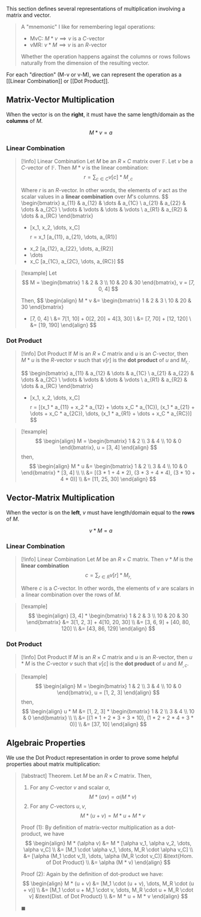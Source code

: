 This section defines several representations of multiplication involving a matrix and vector.

> A "mnemonic" I like for remembering legal operations:
>
> - MvC: $M * v \implies v \text{ is a } C$-vector
> - vMR: $v * M \implies v \text{ is an } R$-vector
>
> Whether the operation happens against the columns or rows follows naturally from the dimension of the resulting vector.

For each "direction" (M-v or v-M), we can represent the operation as a [[Linear Combination]] or [[Dot Product]].

## Matrix-Vector Multiplication

When the vector is on the **right**, it must have the same length/domain as the **columns** of $M$.

$$
M * v = a
$$

### Linear Combination

> [!info] Linear Combination
> Let $M$ be an $R \times C$ matrix over $\mathbb{F}$. Let $v$ be a $C$-vector of $\mathbb{F}$. Then $M * v$ is the linear combination:
> $$
> r = \sum_{c \in C} v[c] * M_{,c}
> $$
>
> Where $r$ is an $R$-vector. In other words, the elements of $v$ act as the scalar values in a **linear combination** over $M$'s columns.
> $$
> \begin{bmatrix}
> a_{11} & a_{12} & \dots & a_{1C} \\
> a_{21} & a_{22} & \dots & a_{2C} \\
> \vdots & \vdots & \dots & \vdots \\
> a_{R1} & a_{R2} & \dots & a_{RC}
> \end{bmatrix}
> * [x_1, x_2, \dots, x_C]
>$$
>$$
> r = x_1 [a_{11}, a_{21}, \dots, a_{R1}]
> + x_2 [a_{12}, a_{22}, \dots, a_{R2}]
> + \dots
> + x_C [a_{1C}, a_{2C}, \dots, a_{RC}]
> $$

> [!example]
> Let
> $$
> M =
> \begin{bmatrix}
> 1 & 2 & 3 \\
> 10 & 20 & 30
> \end{bmatrix},
> v = [7, 0, 4]
> $$
>
> Then,
> $$
> \begin{align}
> M * v &=
> \begin{bmatrix}
> 1 & 2 & 3 \\
> 10 & 20 & 30
> \end{bmatrix}
> * [7, 0, 4] \\
> &= 7[1, 10] + 0[2, 20] + 4[3, 30] \\
> &= [7, 70] + [12, 120] \\
> &= [19, 190]
> \end{align}
> $$

### Dot Product

> [!info] Dot Product
> If $M$ is an $R \times C$ matrix and $u$ is an $C$-vector, then $M * u$ is the $R$-vector $v$ such that $v[r]$ is the **dot product** of $u$ and $M_{r,}$.
>
> $$
> \begin{bmatrix}
> a_{11} & a_{12} & \dots & a_{1C} \\
> a_{21} & a_{22} & \dots & a_{2C} \\
> \vdots & \vdots & \dots & \vdots \\
> a_{R1} & a_{R2} & \dots & a_{RC}
> \end{bmatrix}
> * [x_1, x_2, \dots, x_C]
>$$
>$$
> r = [(x_1 * a_{11} + x_2 * a_{12} + \dots x_C * a_{1C}), (x_1 * a_{21} + \dots + x_C * a_{2C}), \dots, (x_1 * a_{R1} + \dots + x_C * a_{RC})]
> $$

> [!example]
> $$
> \begin{align}
> M =
> \begin{bmatrix}
> 1 & 2 \\
> 3 & 4 \\
> 10 & 0
> \end{bmatrix}, u = [3, 4]
> \end{align}
> $$
> then,
> $$
> \begin{align}
> M * u &=
> \begin{bmatrix}
> 1 & 2 \\
> 3 & 4 \\
> 10 & 0
> \end{bmatrix} * [3, 4] \\ \\
> &= [(3 * 1 + 4 * 2), (3 * 3 + 4 * 4), (3 * 10 + 4 * 0)] \\
> &= [11, 25, 30]
> \end{align}
> $$

## Vector-Matrix Multiplication

When the vector is on the **left**, $v$ must have length/domain equal to the **rows** of $M$.

$$
v * M = a
$$

### Linear Combination

> [!info] Linear Combination
> Let $M$ be an $R \times C$ matrix. Then $v * M$ is the **linear combination**
> $$
> c = \sum_{r \in R} v[r] * M_{r,}
> $$
>
> Where $c$ is a $C$-vector. In other words, the elements of $v$ are scalars in a linear combination over the rows of $M$.

> [!example]
> $$
> \begin{align}
> [3, 4] *
> \begin{bmatrix}
> 1 & 2 & 3 \\
> 10 & 20 & 30
> \end{bmatrix}
> &= 3[1, 2, 3] + 4[10, 20, 30] \\
> &= [3, 6, 9] + [40, 80, 120] \\
> &= [43, 86, 129]
> \end{align}
> $$

### Dot Product

> [!info] Dot Product
> If $M$ is an $R \times C$ matrix and $u$ is an $R$-vector, then $u * M$ is the $C$-vector $v$ such that $v[c]$ is the **dot product** of $u$ and $M_{,c}$.

> [!example]
> $$
> \begin{align}
> M =
> \begin{bmatrix}
> 1 & 2 \\
> 3 & 4 \\
> 10 & 0
> \end{bmatrix}, u = [1, 2, 3]
> \end{align}
> $$
> then,
> $$
> \begin{align}
> u * M &= [1, 2, 3] *
> \begin{bmatrix}
> 1 & 2 \\
> 3 & 4 \\
> 10 & 0
> \end{bmatrix} \\ \\
> &= [(1 * 1 + 2 * 3 + 3 * 10), (1 * 2 + 2 * 4 + 3 * 0)] \\
> &= [37, 10]
> \end{align}
> $$


## Algebraic Properties

We use the Dot Product representation in order to prove some helpful properties about matrix multiplication:

> [!abstract] Theorem.
> Let $M$ be an $R \times C$ matrix. Then,
> 1. For any $C$-vector $v$ and scalar $\alpha$,
> $$
> M * (\alpha v) = \alpha (M * v)
> $$
> 2. For any $C$-vectors $u, v$,
> $$
> M * (u + v) = M * u + M * v
> $$
>
> Proof (1):
> By definition of matrix-vector multiplication as a dot-product, we have
> $$
> \begin{align}
> M * (\alpha v) &= M * [\alpha v_1, \alpha v_2, \dots, \alpha v_C] \\
> &= [M_1 \cdot \alpha v_1, \dots, M_R \cdot \alpha v_C] \\
> &= [\alpha (M_1 \cdot v_1), \dots, \alpha (M_R \cdot v_C)] &\text{Hom. of Dot Product} \\
> &= \alpha (M * v)
> \end{align}
> $$
>
> Proof (2):
> Again by the definition of dot-product we have:
> $$
> \begin{align}
> M * (u + v) &= [M_1 \cdot (u + v), \dots, M_R \cdot (u + v)] \\
> &= [M_1 \cdot u + M_1 \cdot v, \dots, M_R \cdot u + M_R \cdot v] &\text{Dist. of Dot Product} \\
> &= M * u + M * v
> \end{align}
> $$
>
> $\blacksquare$